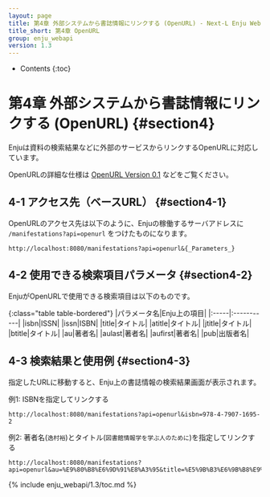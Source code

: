 ```yaml
---
layout: page
title: 第4章 外部システムから書誌情報にリンクする (OpenURL) - Next-L Enju Web APIマニュアル
title_short: 第4章 OpenURL
group: enju_webapi
version: 1.3
---
```


* Contents
{:toc}

第4章 外部システムから書誌情報にリンクする (OpenURL) {#section4}
==========================================

Enjuは資料の検索結果などに外部のサービスからリンクするOpenURLに対応しています。

OpenURLの詳細な仕様は [OpenURL Version 0.1](http://alcme.oclc.org/openurl/docs/pdf/openurl-01.pdf) などをご覧ください。

4-1 アクセス先（ベースURL） {#section4-1}
--------------------------

OpenURLのアクセス先は以下のように、Enjuの稼働するサーバアドレスに `/manifestations?api=openurl` をつけたものになります。

```
http://localhost:8080/manifestations?api=openurl&{_Parameters_}
```

4-2 使用できる検索項目パラメータ {#section4-2}
----------------------------

EnjuがOpenURLで使用できる検索項目は以下のものです。

{:class="table table-bordered"}
|パラメータ名|Enju上の項目|
|:-----|:-----------|
|isbn|ISSN|
|issn|ISBN|
|title|タイトル|
|atitle|タイトル|
|jtitle|タイトル|
|btitle|タイトル|
|au|著者名|
|aulast|著者名|
|aufirst|著者名|
|pub|出版者名|

4-3 検索結果と使用例 {#section4-3}
--------------------

指定したURLに移動すると、Enju上の書誌情報の検索結果画面が表示されます。

例1: ISBNを指定してリンクする
```
http://localhost:8080/manifestations?api=openurl&isbn=978-4-7907-1695-2
```

例2: 著者名(`逸村裕`)とタイトル(`図書館情報学を学ぶ人のために`)を指定してリンクする
```
http://localhost:8080/manifestations?api=openurl&au=%E9%80%B8%E6%9D%91%E8%A3%95&title=%E5%9B%B3%E6%9B%B8%E9%A4%A8%E6%83%85%E5%A0%B1%E5%AD%A6%E3%82%92%E5%AD%A6%E3%81%B6%E4%BA%BA%E3%81%AE%E3%81%9F%E3%82%81%E3%81%AB
```

{% include enju_webapi/1.3/toc.md %}
